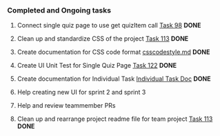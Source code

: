 ### Completed and Ongoing tasks

1. Connect single quiz page to use get quizItem call [Task 98](https://github.com/MUN-COMP6905/project-eteam/issues/98) **DONE**

2. Clean up and standardize CSS of the project [Task 113](https://github.com/MUN-COMP6905/project-eteam/issues/113) **DONE**

3. Create documentation for CSS code format [csscodestyle.md](csscodestyle.md) **DONE**

4. Create UI Unit Test for Single Quiz Page [Task 122](https://github.com/MUN-COMP6905/project-eteam/issues/122) **DONE**

5. Create documentation for Individual Task [Individual Task Doc](/doc/individual_submission/sprint%202/trangv_code_task_doc.md) **DONE**

6. Help creating new UI for sprint 2 and sprint 3

7. Help and review teammember PRs

8. Clean up and rearrange project readme file for team project [Task 113](https://github.com/MUN-COMP6905/project-eteam/issues/113) **DONE**